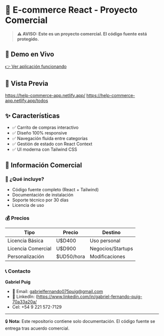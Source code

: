 # 🛒 E-commerce React - Proyecto Comercial

> **⚠️ AVISO: Este es un proyecto comercial. El código fuente está protegido.**

## 🎯 Demo en Vivo
[👉 Ver aplicación funcionando](https://tu-demo.vercel.app)

## 📸 Vista Previa
https://help-commerce-app.netlify.app/
https://help-commerce-app.netlify.app/todos

## ✨ Características
- ✅ Carrito de compras interactivo
- ✅ Diseño 100% responsive
- ✅ Navegación fluida entre categorías
- ✅ Gestión de estado con React Context
- ✅ UI moderna con Tailwind CSS

## 💼 Información Comercial

### 💎 ¿Qué incluye?
- Código fuente completo (React + Tailwind)
- Documentación de instalación
- Soporte técnico por 30 días
- Licencia de uso

### 💰 Precios
| Tipo | Precio | Destino |
|------|--------|---------|
| Licencia Básica | U$D400 | Uso personal |
| Licencia Comercial | U$D900 | Negocios/Startups |
| Personalización | $UD50/hora | Modificaciones |

### 📞 Contacto
**Gabriel Puig**
- 📧 Email: gabrielfernando075puig@gmail.com
- 💼 LinkedIn: (https://www.linkedin.com/in/gabriel-fernando-puig-70a33a20a/
- Cel: +54 9 221 572-7129

---

🔒 **Nota:** Este repositorio contiene solo documentación. El código fuente se entrega tras acuerdo comercial.
